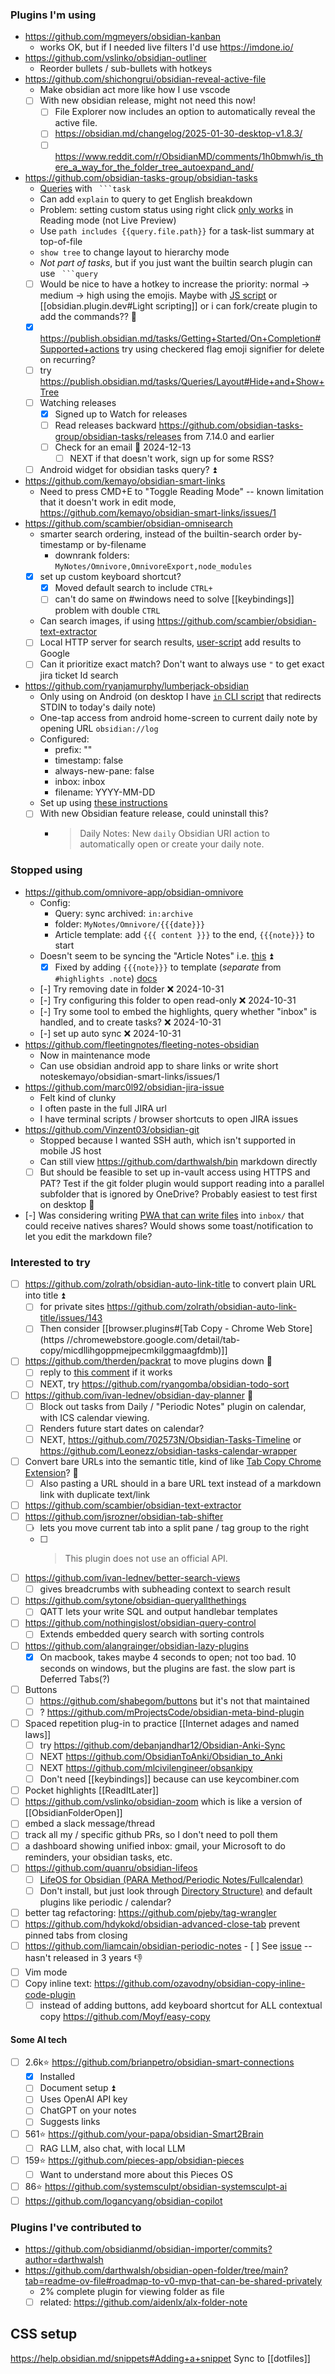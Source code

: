 ### Plugins I'm using
- https://github.com/mgmeyers/obsidian-kanban
	- works OK, but if I needed live filters I'd use https://imdone.io/
- https://github.com/vslinko/obsidian-outliner
    - Reorder bullets / sub-bullets with hotkeys
- https://github.com/shichongrui/obsidian-reveal-active-file
    - Make obsidian act more like how I use vscode
    - [ ] With new obsidian release, might not need this now!
	    - [ ] File Explorer now includes an option to automatically reveal the active file.
	    - [ ] https://obsidian.md/changelog/2025-01-30-desktop-v1.8.3/
	    - [ ] https://www.reddit.com/r/ObsidianMD/comments/1h0bmwh/is_there_a_way_for_the_folder_tree_autoexpand_and/
- https://github.com/obsidian-tasks-group/obsidian-tasks
    - [Queries](https://publish.obsidian.md/tasks/Queries/About+Queries) with ```` ```task````
    - Can add `explain` to query to get English breakdown
    - Problem: setting custom status using right click [only works](https://publish.obsidian.md/tasks/Editing/Toggling+and+Editing+Statuses#'Change+task+status'+context+menu) in Reading mode (not Live Preview)
    - Use `path includes {{query.file.path}}` for a task-list summary at top-of-file
    - `show tree` to change layout to hierarchy mode
    - *Not part of tasks*, but if you just want the builtin search plugin can use ```` ```query````
    - [ ] Would be nice to have a hotkey to increase the priority: normal -> medium -> high using the emojis. Maybe with [JS script](https://github.com/eoureo/obsidian-runjs) or [[obsidian.plugin.dev#Light scripting]] or i can fork/create plugin to add the commands?? 🔼 
    - [x] https://publish.obsidian.md/tasks/Getting+Started/On+Completion#Supported+actions try using checkered flag emoji signifier for delete on recurring?
	- [ ] try https://publish.obsidian.md/tasks/Queries/Layout#Hide+and+Show+Tree
    - [ ] Watching releases
		- [x] Signed up to Watch for releases
		- [ ] Read releases backward https://github.com/obsidian-tasks-group/obsidian-tasks/releases from 7.14.0 and earlier
		- [ ] Check for an email 🛫 2024-12-13 
		    - [ ] NEXT if that doesn't work, sign up for some RSS?
	- [ ] Android widget for obsidian tasks query? ⏫ 
- https://github.com/kemayo/obsidian-smart-links
    - Need to press CMD+E to "Toggle Reading Mode" -- known limitation that it doesn't work in edit mode,  https://github.com/kemayo/obsidian-smart-links/issues/1
- https://github.com/scambier/obsidian-omnisearch
    - smarter search ordering, instead of the builtin-search order by-timestamp or by-filename
        - downrank folders: `MyNotes/Omnivore,OmnivoreExport,node_modules`
    - [x] set up custom keyboard shortcut?
        - [x] Moved default search to include `CTRL+`
        - [ ] can't do same on #windows need to solve [[keybindings]] problem with double `CTRL` 
    - Can search images, if using https://github.com/scambier/obsidian-text-extractor
    - [ ] Local HTTP server for search results, [user-script](https://publish.obsidian.md/omnisearch/Inject+Omnisearch+results+into+your+search+engine) add results to Google
    - [ ] Can it prioritize exact match? Don't want to always use `"` to get exact jira ticket Id search
- https://github.com/ryanjamurphy/lumberjack-obsidian
    - Only using on Android (on desktop I have [`in` CLI script](../in.ps1) that redirects STDIN to today's daily note)
    - One-tap access from android home-screen to current daily note by opening URL `obsidian://log`
    - Configured:
        - prefix: ""
        - timestamp: false
        - always-new-pane: false
        - inbox: inbox
        - filename: YYYY-MM-DD
	- Set up using [these instructions](https://github.com/ryanjamurphy/lumberjack-obsidian/pull/17/files)
	- [ ] With new Obsidian feature release, could uninstall this?
		- >Daily Notes: New `daily` Obsidian URI action to automatically open or create your daily note.
### Stopped using
- https://github.com/omnivore-app/obsidian-omnivore
    - Config: 
        - Query: sync archived: `in:archive`
        - folder: `MyNotes/Omnivore/{{{date}}}`
        - Article template: add `{{{ content }}}` to the end, `{{{note}}}` to start
    - Doesn't seem to be syncing the "Article Notes" i.e. [this](https://omnivore.app/me/mkdocs-linkcheck-py-pi-19230563b36) ⏫
        - [x] Fixed by adding `{{{note}}}` to template (*separate* from `#highlights .note`) [docs](https://docs.omnivore.app/integrations/obsidian.html#sync-all-the-items-into-a-single-note)
    - [-] Try removing date in folder ❌ 2024-10-31
    - [-] Try configuring this folder to open read-only ❌ 2024-10-31
    - [-] Try some tool to embed the highlights, query whether "inbox" is handled, and to create tasks? ❌ 2024-10-31
    - [-] set up auto sync ❌ 2024-10-31
- https://github.com/fleetingnotes/fleeting-notes-obsidian
    - Now in maintenance mode
    - Can use obsidian android app to share links or write short noteskemayo/obsidian-smart-links/issues/1
- https://github.com/marc0l92/obsidian-jira-issue
    - Felt kind of clunky
    - I often paste in the full JIRA url
    - I have terminal scripts / browser shortcuts to open JIRA issues
- https://github.com/Vinzent03/obsidian-git
	- Stopped because I wanted SSH auth, which isn't supported in mobile JS host
	- Can still view https://github.com/darthwalsh/bin markdown directly
	- [ ] But should be feasible to set up in-vault access using HTTPS and PAT? Test if the git folder plugin would support reading into a parallel subfolder that is ignored by OneDrive? Probably easiest to test first on desktop 🔼 
- [-] Was considering writing [PWA that can write files](https://whatpwacando.today/file-system/) into `inbox/` that could receive natives shares? Would shows some toast/notification to let you edit the markdown file?

### Interested to try
- [ ] https://github.com/zolrath/obsidian-auto-link-title to convert plain URL into title ⏫ 
	- [ ] for private sites https://github.com/zolrath/obsidian-auto-link-title/issues/143
	- [ ] Then consider [[browser.plugins#[Tab Copy - Chrome Web Store](https //chromewebstore.google.com/detail/tab-copy/micdllihgoppmejpecmkilggmaagfdmb)]]
- [ ] https://github.com/therden/packrat to move plugins down 🔼 
	- [ ] reply to [this comment](https://www.reddit.com/r/ObsidianMD/comments/19aed04/comment/lnkpnmm/) if it works
	- [ ] NEXT, try https://github.com/ryangomba/obsidian-todo-sort
- [ ] https://github.com/ivan-lednev/obsidian-day-planner 🔼 
	- [ ] Block out tasks from Daily / "Periodic Notes" plugin on calendar, with ICS calendar viewing.
	- [ ] Renders future start dates on calendar?
	- [ ] NEXT, https://github.com/702573N/Obsidian-Tasks-Timeline or https://github.com/Leonezz/obsidian-tasks-calendar-wrapper
- [ ] Convert bare URLs into the semantic title, kind of like [Tab Copy Chrome Extension](https://chromewebstore.google.com/detail/tab-copy/micdllihgoppmejpecmkilggmaagfdmb)? 🔼 
	- [ ] Also pasting a URL should in a bare URL text instead of a markdown link with duplicate text/link
- [ ] https://github.com/scambier/obsidian-text-extractor
- [ ] https://github.com/jsrozner/obsidian-tab-shifter
	- [ ] lets you move current tab into a split pane / tag group to the right
	- [ ] >This plugin does not use an official API.
- [ ] https://github.com/ivan-lednev/better-search-views
	- [ ] gives breadcrumbs with subheading context to search result
- [ ] https://github.com/sytone/obsidian-queryallthethings
	- [ ] QATT lets your write SQL and output handlebar templates
- [ ] https://github.com/nothingislost/obsidian-query-control
    - [ ] Extends embedded query search with sorting controls
- [ ] https://github.com/alangrainger/obsidian-lazy-plugins
	- [x] On macbook, takes maybe 4 seconds to open; not too bad. 10 seconds on windows, but the plugins are fast. the slow part is Deferred Tabs(?)
- [ ] Buttons
	- [ ] https://github.com/shabegom/buttons but it's not that maintained
	- [ ] ? https://github.com/mProjectsCode/obsidian-meta-bind-plugin
- [ ] Spaced repetition plug-in to practice [[Internet adages and named laws]]
	- [ ] try https://github.com/debanjandhar12/Obsidian-Anki-Sync
	- [ ] NEXT https://github.com/ObsidianToAnki/Obsidian_to_Anki
	- [ ] NEXT https://github.com/mlcivilengineer/obsankipy
  - [ ] Don't need [[keybindings]] because can use keycombiner.com
- [ ] Pocket highlights [[ReadItLater]]
- [ ] https://github.com/vslinko/obsidian-zoom which is like a version of [[ObsidianFolderOpen]]
- [ ] embed a slack message/thread
- [ ] track all my / specific github PRs, so I don't need to poll them
- [ ] a dashboard showing unified inbox: gmail, your Microsoft to do reminders, your obsidian tasks, etc.
- [ ] https://github.com/quanru/obsidian-lifeos
	- [ ] [LifeOS for Obsidian (PARA Method/Periodic Notes/Fullcalendar)](https://lifeos.vip/) 
	- [ ] Don't install, but just look through [Directory Structure)](https://lifeos.vip/guide/quick-start/directory-structure.html) and default plugins like periodic / calendar?
- [ ] better tag refactoring: https://github.com/pjeby/tag-wrangler
- [ ] https://github.com/hdykokd/obsidian-advanced-close-tab prevent pinned tabs from closing
- [ ] https://github.com/liamcain/obsidian-periodic-notes
		- [ ] See [issue](https://github.com/liamcain/obsidian-periodic-notes/issues/249) -- hasn't released in 3 years 👎
- [ ] Vim mode
- [ ] Copy inline text: https://github.com/ozavodny/obsidian-copy-inline-code-plugin
	- [ ] instead of adding buttons, add keyboard shortcut for ALL contextual copy https://github.com/Moyf/easy-copy
#### Some AI tech
- [ ] 2.6k⭐️ https://github.com/brianpetro/obsidian-smart-connections
    - [x] Installed
    - [ ] Document setup ⏫ 
    - [ ] Uses OpenAI API key
    - [ ] ChatGPT on your notes
    - [ ] Suggests links
- [ ] 561⭐️ https://github.com/your-papa/obsidian-Smart2Brain
    - [ ] RAG LLM, also chat, with local LLM
- [ ] 159⭐️ https://github.com/pieces-app/obsidian-pieces
    - [ ] Want to understand more about this Pieces OS
- [ ] 86⭐️ https://github.com/systemsculpt/obsidian-systemsculpt-ai
- [ ] https://github.com/logancyang/obsidian-copilot

### Plugins I've contributed to
- https://github.com/obsidianmd/obsidian-importer/commits?author=darthwalsh
- https://github.com/darthwalsh/obsidian-open-folder/tree/main?tab=readme-ov-file#roadmap-to-v0-mvp-that-can-be-shared-privately
	- 2% complete plugin for viewing folder as file
	- [ ] related: https://github.com/aidenlx/alx-folder-note

## CSS setup
https://help.obsidian.md/snippets#Adding+a+snippet
Sync to [[dotfiles]]
